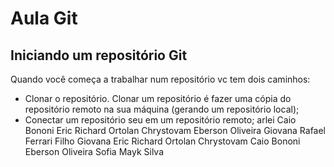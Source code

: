 # Aula Git

## Iniciando um repositório Git

Quando você começa a trabalhar num repositório vc tem dois caminhos:

- Clonar o repositório. Clonar um repositório é fazer uma cópia do repositório remoto na sua máquina (gerando um repositório local);
- Conectar um repositório seu em um repositório remoto;
arlei 
Caio Bononi
Eric Richard Ortolan Chrystovam
Eberson Oliveira
Giovana
Rafael Ferrari Filho
Giovana
Eric Richard Ortolan Chrystovam
Caio Bononi
Eberson Oliveira
Sofia
Mayk Silva

